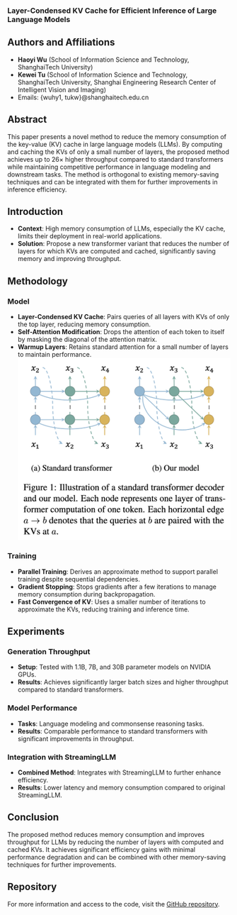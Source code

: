 ### Layer-Condensed KV Cache for Efficient Inference of Large Language Models

## Authors and Affiliations
- **Haoyi Wu** (School of Information Science and Technology, ShanghaiTech University)
- **Kewei Tu** (School of Information Science and Technology, ShanghaiTech University, Shanghai Engineering Research Center of Intelligent Vision and Imaging)
- Emails: {wuhy1, tukw}@shanghaitech.edu.cn

## Abstract
This paper presents a novel method to reduce the memory consumption of the key-value (KV) cache in large language models (LLMs). By computing and caching the KVs of only a small number of layers, the proposed method achieves up to 26× higher throughput compared to standard transformers while maintaining competitive performance in language modeling and downstream tasks. The method is orthogonal to existing memory-saving techniques and can be integrated with them for further improvements in inference efficiency.

## Introduction
- **Context**: High memory consumption of LLMs, especially the KV cache, limits their deployment in real-world applications.
- **Solution**: Propose a new transformer variant that reduces the number of layers for which KVs are computed and cached, significantly saving memory and improving throughput.

## Methodology
### Model
- **Layer-Condensed KV Cache**: Pairs queries of all layers with KVs of only the top layer, reducing memory consumption.
- **Self-Attention Modification**: Drops the attention of each token to itself by masking the diagonal of the attention matrix.
- **Warmup Layers**: Retains standard attention for a small number of layers to maintain performance.
![Layer-Condensed KV Cache](../figs/layer-condensed_KV.png)
### Training
- **Parallel Training**: Derives an approximate method to support parallel training despite sequential dependencies.
- **Gradient Stopping**: Stops gradients after a few iterations to manage memory consumption during backpropagation.
- **Fast Convergence of KV**: Uses a smaller number of iterations to approximate the KVs, reducing training and inference time.

## Experiments
### Generation Throughput
- **Setup**: Tested with 1.1B, 7B, and 30B parameter models on NVIDIA GPUs.
- **Results**: Achieves significantly larger batch sizes and higher throughput compared to standard transformers.

### Model Performance
- **Tasks**: Language modeling and commonsense reasoning tasks.
- **Results**: Comparable performance to standard transformers with significant improvements in throughput.

### Integration with StreamingLLM
- **Combined Method**: Integrates with StreamingLLM to further enhance efficiency.
- **Results**: Lower latency and memory consumption compared to original StreamingLLM.

## Conclusion
The proposed method reduces memory consumption and improves throughput for LLMs by reducing the number of layers with computed and cached KVs. It achieves significant efficiency gains with minimal performance degradation and can be combined with other memory-saving techniques for further improvements.

## Repository
For more information and access to the code, visit the [GitHub repository](https://github.com/whyNLP/LCKV).